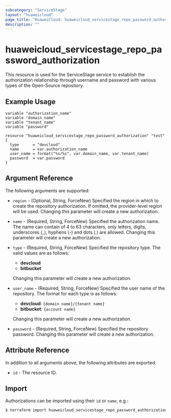 ```yaml
---
subcategory: "ServiceStage"
layout: "huaweicloud"
page_title: "HuaweiCloud: huaweicloud_servicestage_repo_password_authorization"
description: ""
---
```


# huaweicloud_servicestage_repo_password_authorization

This resource is used for the ServiceStage service to establish the authorization relationship through username
and password with various types of the Open-Source repository.

## Example Usage

```hcl
variable "authorization_name"
variable "domain_name"
variable "tenant_name"
variable "password"

resource "huaweicloud_servicestage_repo_password_authorization" "test" {
  type      = "devcloud"
  name      = var.authorization_name
  user_name = format("%s/%s", var.domain_name, var.tenant_name)
  password  = var.password
}
```

## Argument Reference

The following arguments are supported:

* `region` - (Optional, String, ForceNew) Specified the region in which to create the repository authorization.
  If omitted, the provider-level region will be used. Changing this parameter will create a new authorization.

* `name` - (Required, String, ForceNew) Specified the authorization name. The name can contain of 4 to 63 characters,
  only letters, digits, underscores (_), hyphens (-) and dots (.) are allowed.
  Changing this parameter will create a new authorization.

* `type` - (Required, String, ForceNew) Specified the repository type. The valid values are as follows:
  + **devcloud**
  + **bitbucket**

  Changing this parameter will create a new authorization.

* `user_name` - (Required, String, ForceNew) Specified the user name of the repository.
  The format for each type is as follows:
  + **devcloud**: `{domain name}/{tenant name}`
  + **bitbucket**: `{account name}`

  Changing this parameter will create a new authorization.

* `password` - (Required, String, ForceNew) Specified the repository password.
  Changing this parameter will create a new authorization.

## Attribute Reference

In addition to all arguments above, the following attributes are exported:

* `id` - The resource ID.

## Import

Authorizations can be imported using their `id` or `name`, e.g.:

```bash
$ terraform import huaweicloud_servicestage_repo_password_authorization.test terraform-test
```
